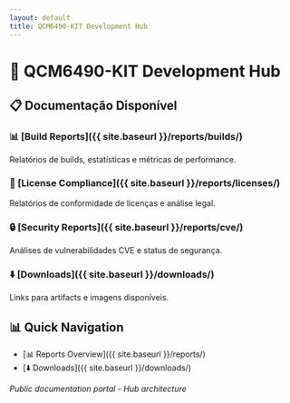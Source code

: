 ```yaml
---
layout: default 
title: QCM6490-KIT Development Hub 
---
```


# 🚀 QCM6490-KIT Development Hub

## 📋 Documentação Disponível

### 📊 [Build Reports]({{ site.baseurl }}/reports/builds/)
Relatórios de builds, estatísticas e métricas de performance.

### 📄 [License Compliance]({{ site.baseurl }}/reports/licenses/)
Relatórios de conformidade de licenças e análise legal.

### 🔒 [Security Reports]({{ site.baseurl }}/reports/cve/)
Análises de vulnerabilidades CVE e status de segurança.

### ⬇️ [Downloads]({{ site.baseurl }}/downloads/)
Links para artifacts e imagens disponíveis.

## 📊 Quick Navigation
- [📊 Reports Overview]({{ site.baseurl }}/reports/)
- [⬇️ Downloads]({{ site.baseurl }}/downloads/)

*Public documentation portal - Hub architecture*
